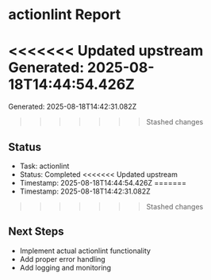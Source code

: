 # actionlint Report

<<<<<<< Updated upstream
Generated: 2025-08-18T14:44:54.426Z
=======
Generated: 2025-08-18T14:42:31.082Z
>>>>>>> Stashed changes

## Status
- Task: actionlint
- Status: Completed
<<<<<<< Updated upstream
- Timestamp: 2025-08-18T14:44:54.426Z
=======
- Timestamp: 2025-08-18T14:42:31.082Z
>>>>>>> Stashed changes

## Next Steps
- Implement actual actionlint functionality
- Add proper error handling
- Add logging and monitoring
